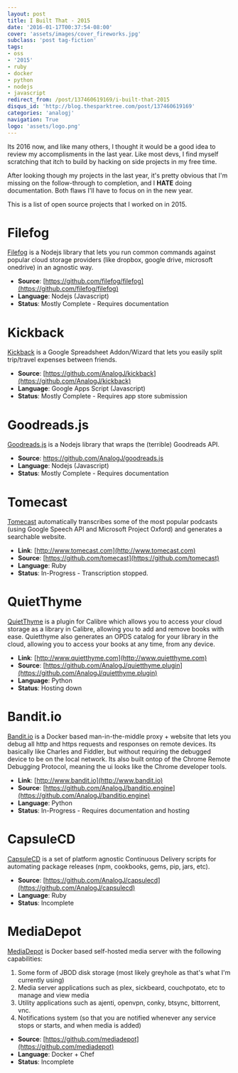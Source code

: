 ```yaml
---
layout: post
title: I Built That - 2015
date: '2016-01-17T00:37:54-08:00'
cover: 'assets/images/cover_fireworks.jpg'
subclass: 'post tag-fiction'
tags:
- oss
- '2015'
- ruby
- docker
- python
- nodejs
- javascript
redirect_from: /post/137460619169/i-built-that-2015
disqus_id: 'http://blog.thesparktree.com/post/137460619169'
categories: 'analogj'
navigation: True
logo: 'assets/logo.png'
---
```

Its 2016 now, and like many others, I thought it would be a good idea to review my accomplisments in the last year. Like most devs, I find myself scratching that itch to build by hacking on side projects in my free time.

After looking though my projects in the last year, it's pretty obvious that I'm missing on the follow-through to completion, and I __HATE__ doing documentation. Both flaws I'll have to focus on in the new year.

This is a list of open source projects that I worked on in 2015.

# Filefog

[Filefog](https://github.com/filefog/filefog) is a Nodejs library that lets you run common commands against popular cloud storage providers (like dropbox, google drive, microsoft onedrive) in an agnostic way.

- __Source__: [https://github.com/filefog/filefog](https://github.com/filefog/filefog)
- __Language__: Nodejs (Javascript)
- __Status__: Mostly Complete - Requires documentation

# Kickback

[Kickback](https://github.com/AnalogJ/kickback) is a Google Spreadsheet Addon/Wizard that lets you easily split trip/travel expenses between friends.

- __Source__: [https://github.com/AnalogJ/kickback](https://github.com/AnalogJ/kickback)
- __Language__: Google Apps Script (Javascript)
- __Status__: Mostly Complete - Requires app store submission

# Goodreads.js

[Goodreads.js](https://github.com/AnalogJ/goodreads.js) is a Nodejs library that wraps the (terrible) Goodreads API.

- __Source__: https://github.com/AnalogJ/goodreads.js
- __Language__: Nodejs (Javascript)
- __Status__: Mostly Complete - Requires documentation

# Tomecast

[Tomecast](http://www.tomecast.com) automatically transcribes some of the most popular podcasts (using Google Speech API and Microsoft Project Oxford) and generates a searchable website.

- __Link__: [http://www.tomecast.com](http://www.tomecast.com)
- __Source__: [https://github.com/tomecast](https://github.com/tomecast)
- __Language__: Ruby
- __Status__: In-Progress - Transcription stopped.

# QuietThyme

[QuietThyme](http://www.quietthyme.com) is a plugin for Calibre which allows you to access your cloud storage as a library in Calibre, allowing you to add and remove books with ease. Quietthyme also generates an OPDS catalog for your library in the cloud, allowing you to access your books at any time, from any device.

- __Link__: [http://www.quietthyme.com](http://www.quietthyme.com)
- __Source__: [https://github.com/AnalogJ/quietthyme.plugin](https://github.com/AnalogJ/quietthyme.plugin)
- __Language__: Python
- __Status__: Hosting down

# Bandit.io

[Bandit.io](http://www.bandit.io) is a Docker based man-in-the-middle proxy + website that lets you debug all http and https requests and responses on remote devices. Its basically like Charles and Fiddler, but without requiring the debugged device to be on the local network. Its also built ontop of the Chrome Remote Debugging Protocol, meaning the ui looks like the Chrome developer tools.

- __Link__: [http://www.bandit.io](http://www.bandit.io)
- __Source__: [https://github.com/AnalogJ/banditio.engine](https://github.com/AnalogJ/banditio.engine)
- __Language__: Python
- __Status__: In-Progress - Requires documentation and hosting

# CapsuleCD

[CapsuleCD](https://github.com/AnalogJ/capsulecd) is a set of platform agnostic Continuous Delivery scripts for automating package releases (npm, cookbooks, gems, pip, jars, etc).

- __Source__: [https://github.com/AnalogJ/capsulecd](https://github.com/AnalogJ/capsulecd)
- __Language__: Ruby
- __Status__: Incomplete

# MediaDepot

[MediaDepot](https://github.com/mediadepot) is Docker based self-hosted media server with the following capabilities:

1. Some form of JBOD disk storage (most likely greyhole as that's what I'm currently using)
2. Media server applications such as plex, sickbeard, couchpotato, etc to manage and view media
3. Utility applications such as ajenti, openvpn, conky, btsync, bittorrent, vnc.
4. Notifications system (so that you are notified whenever any service stops or starts, and when media is added)

- __Source__: [https://github.com/mediadepot](https://github.com/mediadepot)
- __Language__: Docker + Chef
- __Status__: Incomplete